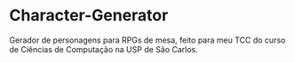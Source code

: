 # Character-Generator
Gerador de personagens para RPGs de mesa, feito para meu TCC do curso de Ciências de Computação na USP de São Carlos.
